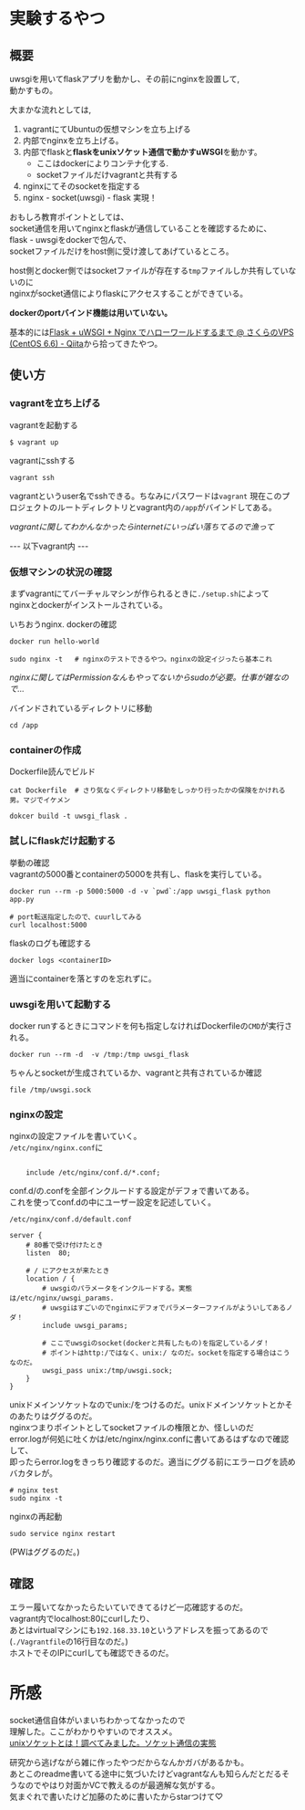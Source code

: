 # 実験するやつ

## 概要

uwsgiを用いてflaskアプリを動かし、その前にnginxを設置して,  
動かすもの。  

大まかな流れとしては,

1. vagrantにてUbuntuの仮想マシンを立ち上げる
2. 内部でnginxを立ち上げる。
3. 内部でflaskと**flaskをunixソケット通信で動かすuWSGI**を動かす。
	- ここはdockerによりコンテナ化する.
	- socketファイルだけvagrantと共有する
4. nginxにてそのsocketを指定する
5. nginx - socket(uwsgi) - flask  実現！


おもしろ教育ポイントとしては、  
socket通信を用いてnginxとflaskが通信していることを確認するために、  
flask - uwsgiをdockerで包んで、  
socketファイルだけをhost側に受け渡してあげているところ。

host側とdocker側ではsocketファイルが存在する`tmp`ファイルしか共有していないのに  
nginxがsocket通信によりflaskにアクセスすることができている。  

**dockerのportバインド機能は用いていない。**

基本的には[Flask + uWSGI + Nginx でハローワールドするまで @ さくらのVPS (CentOS 6.6) - Qiita](https://qiita.com/morinokami/items/e0efb2ae2aa04a1b148b)から拾ってきたやつ。



## 使い方

### vagrantを立ち上げる
vagrantを起動する  
```shell
$ vagrant up
```

vagrantにsshする  

```
vagrant ssh
```
vagrantというuser名でsshできる。ちなみにパスワードは`vagrant`
現在このプロジェクトのルートディレクトリとvagrant内の`/app`がバインドしてある。  

*vagrantに関してわかんなかったらinternetにいっぱい落ちてるので漁って*

--- 以下vagrant内 ---

### 仮想マシンの状況の確認
まずvagrantにてバーチャルマシンが作られるときに`./setup.sh`によって  
nginxとdockerがインストールされている。  

いちおうnginx. dockerの確認
```
docker run hello-world

sudo nginx -t	# nginxのテストできるやつ。nginxの設定イジったら基本これ
```
*nginxに関してはPermissionなんもやってないからsudoが必要。仕事が雑なので...*

バインドされているディレクトリに移動  
```
cd /app
```


### containerの作成
Dockerfile読んでビルド  
```
cat Dockerfile	# さり気なくディレクトリ移動をしっかり行ったかの保険をかけれる男。マジでイケメン

dokcer build -t uwsgi_flask .
```

### 試しにflaskだけ起動する
挙動の確認  
vagrantの5000番とcontainerの5000を共有し、flaskを実行している。
```shell
docker run --rm -p 5000:5000 -d -v `pwd`:/app uwsgi_flask python app.py

# port転送指定したので、cuurlしてみる
curl localhost:5000
```
flaskのログも確認する

```
docker logs <containerID>
```

適当にcontainerを落とすのを忘れずに。  

### uwsgiを用いて起動する

docker runするときにコマンドを何も指定しなければDockerfileの`CMD`が実行される。

```
docker run --rm -d  -v /tmp:/tmp uwsgi_flask
```
ちゃんとsocketが生成されているか、vagrantと共有されているか確認

```
file /tmp/uwsgi.sock
```

### nginxの設定

nginxの設定ファイルを書いていく。   
`/etc/nginx/nginx.conf`に
```

    include /etc/nginx/conf.d/*.conf;
```

conf.d/の.confを全部インクルードする設定がデフォで書いてある。  
これを使ってconf.dの中にユーザー設定を記述していく。  

`/etc/nginx/conf.d/default.conf`
```
server {
	# 80番で受け付けたとき
    listen	80;

	# / にアクセスが来たとき
    location / {
		# uwsgiのパラメータをインクルードする。実態は/etc/nginx/uwsgi_params.
		# uwsgiはすごいのでnginxにデフォでパラメーターファイルがよういしてあるノダ！
        include uwsgi_params;

		# ここでuwsgiのsocket(dockerと共有したもの)を指定しているノダ！
		# ポイントはhttp:/ではなく、unix:/ なのだ。socketを指定する場合はこうなのだ。
        uwsgi_pass unix:/tmp/uwsgi.sock;
    }
}
```

unixドメインソケットなのでunix:/をつけるのだ。unixドメインソケットとかそのあたりはググるのだ。  
nginxつまりポイントとしてsocketファイルの権限とか、怪しいのだ  
error.logが何処に吐くかは/etc/nginx/nginx.confに書いてあるはずなので確認して、  
即ったらerror.logをきっちり確認するのだ。適当にググる前にエラーログを読めバカタレが。  


```
# nginx test
sudo nginx -t
```

nginxの再起動
```
sudo service nginx restart
```
(PWはググるのだ。)

## 確認
エラー履いてなかったらたいていできてるけど一応確認するのだ。  
vagrant内でlocalhost:80にcurlしたり、  
あとはvirtualマシンにも`192.168.33.10`というアドレスを振ってあるので(`./Vagrantfile`の16行目なのだ。)  
ホストでそのIPにcurlしても確認できるのだ。


# 所感
socket通信自体がいまいちわかってなかったので  
理解した。ここがわかりやすいのでオススメ。  
[unixソケットとは！調べてみました。ソケット通信の実態](https://www.google.com/search?q=unix+socket)

研究から逃げながら雑に作ったやつだからなんかガバがあるかも。  
あとこのreadme書いてる途中に気づいたけどvagrantなんも知らんだとだるそうなのでやはり対面かVCで教えるのが最適解な気がする。  
気まぐれで書いたけど加藤のために書いたからstarつけて♡

